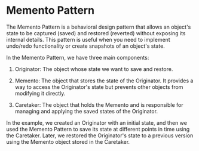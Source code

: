 # Memento Pattern

The Memento Pattern is a behavioral design pattern that allows an object's state to be captured (saved) and restored (reverted) without exposing its internal details. This pattern is useful when you need to implement undo/redo functionality or create snapshots of an object's state.

In the Memento Pattern, we have three main components:

1. Originator: The object whose state we want to save and restore.

2. Memento: The object that stores the state of the Originator. It provides a way to access the Originator's state but prevents other objects from modifying it directly.

3. Caretaker: The object that holds the Memento and is responsible for managing and applying the saved states of the Originator.


In the example, we created an Originator with an initial state, and then we used the Memento Pattern to save its state at different points in time using the Caretaker. Later, we restored the Originator's state to a previous version using the Memento object stored in the Caretaker.